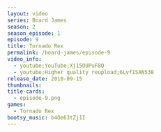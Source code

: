 ```yaml
---
layout: video
series: Board James
season: 2
season_episode: 1
episode: 9
title: Tornado Rex
permalink: /board-james/episode-9
video_info:
  - youtube;YouTube;Xj15OUPuF8Q
  - youtube;Higher quality reupload;6Lvf1SAN538
release_date: 2010-09-15
thumbnails:
title-cards: 
  - episode-9.png
games:
  - Tornado Rex
bootsy_music: b4Oe63tZj1I  
---
```


